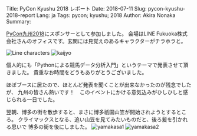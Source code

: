 Title: PyCon Kyushu 2018 レポート
Date: 2018-07-11
Slug: pycon-kyushu-2018-report
Lang: ja
Tags: pycon; kyushu; 2018
Author: Akira Nonaka
Summary: 

[PyCon九州2018](http://kyushu.pycon.jp)にスポンサーとして参加しました。
会場はLINE Fukuoka株式会社さんのオフィスです。玄関には見覚えのあるキャラクターがチラホラと。

![Line characters]({filename}/images/pycon-kyushu-2018/line-genkan.jpg)
![kaijyo]({filename}/images/pycon-kyushu-2018/pycon9shu-kaijyo.jpg)

個人的にも「Pythonによる競馬データ分析入門」というテーマで発表させて頂きました。
貴重なお時間をどうもありがとうございました。

ほぼブースに居たので、ほとんど発表を聞くことが出来なかったのが残念でしたが、
九州の皆さん熱いです！　このイベントにかける意気込みがひしひしと感じられる一日でした。

翌朝、博多の街を散歩すると、まさに博多祇園山笠が開始されようとするところ。
クライマックスとなる、追い山笠を見てみたいものだと、後ろ髪を引かれる思いで
博多の街を後にしました。
![yamakasa1]({filename}/images/pycon-kyushu-2018/yamakasa1.jpg)
![yamakasa2]({filename}/images/pycon-kyushu-2018/yamakasa2.jpg)


